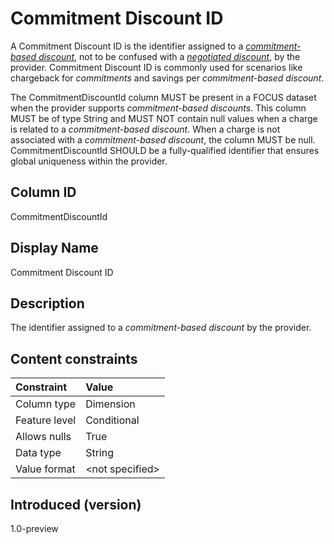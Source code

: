 # Commitment Discount ID

A Commitment Discount ID is the identifier assigned to a [*commitment-based discount*](#glossary:commitment-based-discount), not to be confused with a [*negotiated discount*](#glossary:negotiated-discount), by the provider. Commitment Discount ID is commonly used for scenarios like chargeback for *commitments* and savings per *commitment-based discount*.

The CommitmentDiscountId column MUST be present in a FOCUS dataset when the provider supports *commitment-based discounts*. This column MUST be of type String and MUST NOT contain null values when a charge is related to a *commitment-based discount*. When a charge is not associated with a *commitment-based discount*, the column MUST be null. CommitmentDiscountId SHOULD be a fully-qualified identifier that ensures global uniqueness within the provider.

## Column ID

CommitmentDiscountId

## Display Name

Commitment Discount ID

## Description

The identifier assigned to a *commitment-based discount* by the provider.

## Content constraints

|    Constraint   |      Value       |
|:----------------|:-----------------|
| Column type     | Dimension        |
| Feature level   | Conditional      |
| Allows nulls    | True             |
| Data type       | String           |
| Value format    | \<not specified> |

## Introduced (version)

1.0-preview
